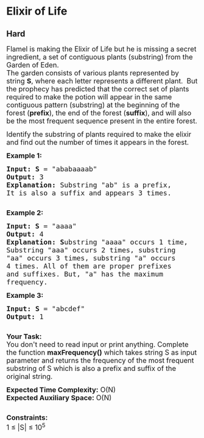 # Elixir of Life
## Hard
<div class="problems_problem_content__Xm_eO"><p><span style="font-size:18px">Flamel is making the Elixir of Life but he is missing a secret ingredient, a set of contiguous plants (substring) from the Garden of Eden.<br>
The garden consists of various plants represented by string <strong>S</strong>, where each letter represents a different plant.&nbsp; But the prophecy has predicted that the correct set of plants required to make the potion will appear in the same contiguous pattern (substring) at the beginning of the forest (<strong>prefix</strong>), the end of the forest (<strong>suffix</strong>), and will also be the most frequent sequence present in the entire forest.</span></p>

<p><span style="font-size:18px">Identify the substring of plants required to make the elixir and find out the number of times it appears in the forest.&nbsp;</span></p>

<p><span style="font-size:18px"><strong>Example 1:</strong></span></p>

<pre><span style="font-size:18px"><strong>Input:</strong> <strong>S</strong> = "ababaaaab"
<strong>Output:</strong> 3
<strong>Explanation: </strong>Substring "ab" is a prefix, 
It is also a&nbsp;suffix and appears 3 times.</span>
</pre>

<p><br>
<span style="font-size:18px"><strong>Example 2:</strong></span></p>

<pre><span style="font-size:18px"><strong>Input: S</strong> = "aaaa"
<strong>Output:</strong> 4
<strong>Explanation: S</strong>ubstring "aaaa" occurs 1 time, 
Substring "aaa" occurs 2 times, substring 
"aa" occurs 3 times, substring "a" occurs 
4 times. All of them are proper prefixes 
and suffixes. But, "a" has the maximum 
frequency.</span></pre>

<p><span style="font-size:18px"><strong>Example 3:</strong></span></p>

<pre><span style="font-size:18px"><strong>Input:</strong> <strong>S</strong> = "abcdef"
<strong>Output:</strong> 1
</span></pre>

<p><br>
<span style="font-size:18px"><strong>Your Task:&nbsp;</strong><br>
You don't need to read input or print anything. Complete the function <strong>maxFrequency()</strong> which takes string S as input parameter and returns the frequency of the most frequent substring of S which is also a prefix and suffix of the original string.</span></p>

<p><span style="font-size:18px"><strong>Expected Time Complexity:</strong> O(N)<br>
<strong>Expected Auxiliary Space:</strong> O(N)</span></p>

<p><br>
<span style="font-size:18px"><strong>Constraints:&nbsp;</strong><br>
1 ≤ |S| ≤ 10<sup>5</sup></span></p>
</div>